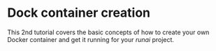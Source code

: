 # Dock container creation

This 2nd tutorial covers the basic concepts of how to create your own Docker container and get it running for your
*runai* project.